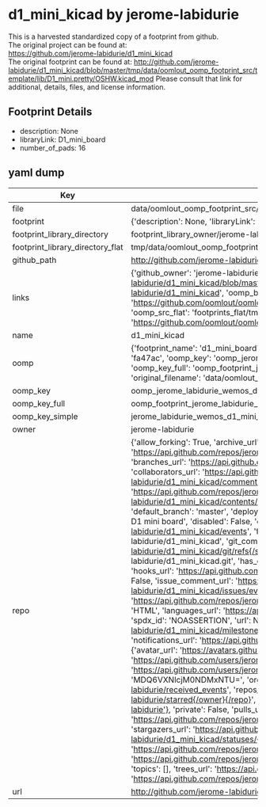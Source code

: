 # d1_mini_kicad by jerome-labidurie  
This is a harvested standardized copy of a footprint from github.  
The original project can be found at:  
https://github.com/jerome-labidurie/d1_mini_kicad  
The original footprint can be found at:
http://github.com/jerome-labidurie/d1_mini_kicad/blob/master/tmp/data/oomlout_oomp_footprint_src/template/lib/D1_mini.pretty/OSHW.kicad_mod
Please consult that link for additional, details, files, and license information.  
## Footprint Details
* description: None  
* libraryLink: D1_mini_board  
* number_of_pads: 16  
## yaml dump  
| Key | Value |  
| --- | --- |  
| file | data/oomlout_oomp_footprint_src/d1_mini_kicad/library/wemos_d1_mini.pretty/D1_mini_board.kicad_mod |  
| footprint | {'description': None, 'libraryLink': 'D1_mini_board', 'number_of_pads': 16} |  
| footprint_library_directory | footprint_library_owner/jerome-labidurie_d1_mini_kicad |  
| footprint_library_directory_flat | tmp/data/oomlout_oomp_footprint_src/footprints_flat/jerome_labidurie_wemos_d1_mini_d1_mini_board/working |  
| github_path | http://github.com/jerome-labidurie/d1_mini_kicad/blob/master/tmp/data/oomlout_oomp_footprint_src/library/wemos_d1_mini.pretty/D1_mini_board.kicad_mod |  
| links | {'github_owner': 'jerome-labidurie', 'github_repo_name': 'd1_mini_kicad', 'github_src': 'http://github.com/jerome-labidurie/d1_mini_kicad/blob/master/tmp/data/oomlout_oomp_footprint_src/template/lib/D1_mini.pretty/OSHW.kicad_mod', 'github_src_repo': 'https://github.com/jerome-labidurie/d1_mini_kicad', 'oomp_bot': 'tmp/data/oomlout_oomp_footprint_src/footprints/jerome_labidurie_wemos_d1_mini_d1_mini_board/working', 'oomp_bot_github': 'https://github.com/oomlout/oomlout_oomp_footprint_bot/tree/main/tmp/data/oomlout_oomp_footprint_src/footprints/jerome_labidurie_wemos_d1_mini_d1_mini_board/working', 'oomp_src_flat': 'footprints_flat/tmp/data/oomlout_oomp_footprint_src/footprints_flat/jerome_labidurie_wemos_d1_mini_d1_mini_board/working', 'oomp_src_flat_github': 'https://github.com/oomlout/oomlout_oomp_footprint_src/tree/main/tmp/data/oomlout_oomp_footprint_src/footprints_flat/jerome_labidurie_wemos_d1_mini_d1_mini_board/working'} |  
| name | d1_mini_kicad |  
| oomp | {'footprint_name': 'd1_mini_board', 'library_name': 'wemos_d1_mini', 'md5': 'fa47ac3ed3032434438096630cc9a36f', 'md5_10': 'fa47ac3ed3', 'md5_5': 'fa47a', 'md5_6': 'fa47ac', 'oomp_key': 'oomp_jerome_labidurie_wemos_d1_mini_d1_mini_board', 'oomp_key_extra': 'oomp_footprint_jerome_labidurie_wemos_d1_mini_d1_mini_board', 'oomp_key_full': 'oomp_footprint_jerome_labidurie_wemos_d1_mini_d1_mini_board_fa47ac', 'oomp_key_simple': 'jerome_labidurie_wemos_d1_mini_d1_mini_board', 'original_filename': 'data/oomlout_oomp_footprint_src/d1_mini_kicad/library/wemos_d1_mini.pretty/D1_mini_board.kicad_mod', 'owner_name': 'jerome_labidurie'} |  
| oomp_key | oomp_jerome_labidurie_wemos_d1_mini_d1_mini_board |  
| oomp_key_full | oomp_footprint_jerome_labidurie_wemos_d1_mini_d1_mini_board |  
| oomp_key_simple | jerome_labidurie_wemos_d1_mini_d1_mini_board |  
| owner | jerome-labidurie |  
| repo | {'allow_forking': True, 'archive_url': 'https://api.github.com/repos/jerome-labidurie/d1_mini_kicad/{archive_format}{/ref}', 'archived': False, 'assignees_url': 'https://api.github.com/repos/jerome-labidurie/d1_mini_kicad/assignees{/user}', 'blobs_url': 'https://api.github.com/repos/jerome-labidurie/d1_mini_kicad/git/blobs{/sha}', 'branches_url': 'https://api.github.com/repos/jerome-labidurie/d1_mini_kicad/branches{/branch}', 'clone_url': 'https://github.com/jerome-labidurie/d1_mini_kicad.git', 'collaborators_url': 'https://api.github.com/repos/jerome-labidurie/d1_mini_kicad/collaborators{/collaborator}', 'comments_url': 'https://api.github.com/repos/jerome-labidurie/d1_mini_kicad/comments{/number}', 'commits_url': 'https://api.github.com/repos/jerome-labidurie/d1_mini_kicad/commits{/sha}', 'compare_url': 'https://api.github.com/repos/jerome-labidurie/d1_mini_kicad/compare/{base}...{head}', 'contents_url': 'https://api.github.com/repos/jerome-labidurie/d1_mini_kicad/contents/{+path}', 'contributors_url': 'https://api.github.com/repos/jerome-labidurie/d1_mini_kicad/contributors', 'created_at': '2016-06-19T15:54:35Z', 'default_branch': 'master', 'deployments_url': 'https://api.github.com/repos/jerome-labidurie/d1_mini_kicad/deployments', 'description': 'Kicad footrpints and templates for wemos D1 mini board', 'disabled': False, 'downloads_url': 'https://api.github.com/repos/jerome-labidurie/d1_mini_kicad/downloads', 'events_url': 'https://api.github.com/repos/jerome-labidurie/d1_mini_kicad/events', 'fork': False, 'forks': 18, 'forks_count': 18, 'forks_url': 'https://api.github.com/repos/jerome-labidurie/d1_mini_kicad/forks', 'full_name': 'jerome-labidurie/d1_mini_kicad', 'git_commits_url': 'https://api.github.com/repos/jerome-labidurie/d1_mini_kicad/git/commits{/sha}', 'git_refs_url': 'https://api.github.com/repos/jerome-labidurie/d1_mini_kicad/git/refs{/sha}', 'git_tags_url': 'https://api.github.com/repos/jerome-labidurie/d1_mini_kicad/git/tags{/sha}', 'git_url': 'git://github.com/jerome-labidurie/d1_mini_kicad.git', 'has_discussions': False, 'has_downloads': True, 'has_issues': True, 'has_pages': False, 'has_projects': True, 'has_wiki': True, 'homepage': None, 'hooks_url': 'https://api.github.com/repos/jerome-labidurie/d1_mini_kicad/hooks', 'html_url': 'https://github.com/jerome-labidurie/d1_mini_kicad', 'id': 61487898, 'is_template': False, 'issue_comment_url': 'https://api.github.com/repos/jerome-labidurie/d1_mini_kicad/issues/comments{/number}', 'issue_events_url': 'https://api.github.com/repos/jerome-labidurie/d1_mini_kicad/issues/events{/number}', 'issues_url': 'https://api.github.com/repos/jerome-labidurie/d1_mini_kicad/issues{/number}', 'keys_url': 'https://api.github.com/repos/jerome-labidurie/d1_mini_kicad/keys{/key_id}', 'labels_url': 'https://api.github.com/repos/jerome-labidurie/d1_mini_kicad/labels{/name}', 'language': 'HTML', 'languages_url': 'https://api.github.com/repos/jerome-labidurie/d1_mini_kicad/languages', 'license': {'key': 'other', 'name': 'Other', 'node_id': 'MDc6TGljZW5zZTA=', 'spdx_id': 'NOASSERTION', 'url': None}, 'merges_url': 'https://api.github.com/repos/jerome-labidurie/d1_mini_kicad/merges', 'milestones_url': 'https://api.github.com/repos/jerome-labidurie/d1_mini_kicad/milestones{/number}', 'mirror_url': None, 'name': 'd1_mini_kicad', 'network_count': 18, 'node_id': 'MDEwOlJlcG9zaXRvcnk2MTQ4Nzg5OA==', 'notifications_url': 'https://api.github.com/repos/jerome-labidurie/d1_mini_kicad/notifications{?since,all,participating}', 'open_issues': 1, 'open_issues_count': 1, 'owner': {'avatar_url': 'https://avatars.githubusercontent.com/u/3443155?v=4', 'events_url': 'https://api.github.com/users/jerome-labidurie/events{/privacy}', 'followers_url': 'https://api.github.com/users/jerome-labidurie/followers', 'following_url': 'https://api.github.com/users/jerome-labidurie/following{/other_user}', 'gists_url': 'https://api.github.com/users/jerome-labidurie/gists{/gist_id}', 'gravatar_id': '', 'html_url': 'https://github.com/jerome-labidurie', 'id': 3443155, 'login': 'jerome-labidurie', 'node_id': 'MDQ6VXNlcjM0NDMxNTU=', 'organizations_url': 'https://api.github.com/users/jerome-labidurie/orgs', 'received_events_url': 'https://api.github.com/users/jerome-labidurie/received_events', 'repos_url': 'https://api.github.com/users/jerome-labidurie/repos', 'site_admin': False, 'starred_url': 'https://api.github.com/users/jerome-labidurie/starred{/owner}{/repo}', 'subscriptions_url': 'https://api.github.com/users/jerome-labidurie/subscriptions', 'type': 'User', 'url': 'https://api.github.com/users/jerome-labidurie'}, 'private': False, 'pulls_url': 'https://api.github.com/repos/jerome-labidurie/d1_mini_kicad/pulls{/number}', 'pushed_at': '2021-06-21T07:20:55Z', 'releases_url': 'https://api.github.com/repos/jerome-labidurie/d1_mini_kicad/releases{/id}', 'size': 456, 'ssh_url': 'git@github.com:jerome-labidurie/d1_mini_kicad.git', 'stargazers_count': 76, 'stargazers_url': 'https://api.github.com/repos/jerome-labidurie/d1_mini_kicad/stargazers', 'statuses_url': 'https://api.github.com/repos/jerome-labidurie/d1_mini_kicad/statuses/{sha}', 'subscribers_count': 10, 'subscribers_url': 'https://api.github.com/repos/jerome-labidurie/d1_mini_kicad/subscribers', 'subscription_url': 'https://api.github.com/repos/jerome-labidurie/d1_mini_kicad/subscription', 'svn_url': 'https://github.com/jerome-labidurie/d1_mini_kicad', 'tags_url': 'https://api.github.com/repos/jerome-labidurie/d1_mini_kicad/tags', 'teams_url': 'https://api.github.com/repos/jerome-labidurie/d1_mini_kicad/teams', 'temp_clone_token': None, 'topics': [], 'trees_url': 'https://api.github.com/repos/jerome-labidurie/d1_mini_kicad/git/trees{/sha}', 'updated_at': '2023-08-25T23:17:20Z', 'url': 'https://api.github.com/repos/jerome-labidurie/d1_mini_kicad', 'visibility': 'public', 'watchers': 76, 'watchers_count': 76, 'web_commit_signoff_required': False} |  
| url | http://github.com/jerome-labidurie/d1_mini_kicad |  


